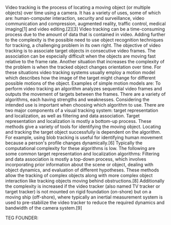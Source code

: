 Video tracking is the process of locating a moving object (or multiple objects) over time using a camera. It has a variety of uses, some of which are: human-computer interaction, security and surveillance, video communication and compression, augmented reality, traffic control, medical imaging[1] and video editing.[2][3] Video tracking can be a time-consuming process due to the amount of data that is contained in video. Adding further to the complexity is the possible need to use object recognition techniques for tracking, a challenging problem in its own right.
The objective of video tracking is to associate target objects in consecutive video frames. The association can be especially difficult when the objects are moving fast relative to the frame rate. Another situation that increases the complexity of the problem is when the tracked object changes orientation over time. For these situations video tracking systems usually employ a motion model which describes how the image of the target might change for different possible motions of the object.
Examples of simple motion models are:
To perform video tracking an algorithm analyzes sequential video frames and outputs the movement of targets between the frames. There are a variety of algorithms, each having strengths and weaknesses. Considering the intended use is important when choosing which algorithm to use. There are two major components of a visual tracking system: target representation and localization, as well as filtering and data association.
Target representation and localization is mostly a bottom-up process. These methods give a variety of tools for identifying the moving object. Locating and tracking the target object successfully is dependent on the algorithm. For example, using blob tracking is useful for identifying human movement because a person's profile changes dynamically.[6] Typically the computational complexity for these algorithms is low. The following are some common target representation and localization algorithms:
Filtering and data association is mostly a top-down process, which involves incorporating prior information about the scene or object, dealing with object dynamics, and evaluation of different hypotheses. These methods allow the tracking of complex objects along with more complex object interaction like tracking objects moving behind obstructions.[8] Additionally the complexity is increased if the video tracker (also named TV tracker or target tracker) is not mounted on rigid foundation (on-shore) but on a moving ship (off-shore), where typically an inertial measurement system is used to pre-stabilize the video tracker to reduce the required dynamics and bandwidth of the camera system.[9]











TEG FOUNDER: